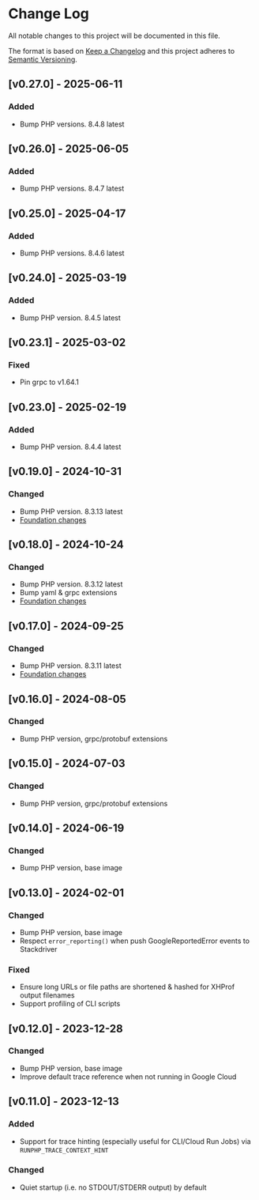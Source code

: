 # Change Log
All notable changes to this project will be documented in this file.

The format is based on [Keep a Changelog](http://keepachangelog.com/)
and this project adheres to [Semantic Versioning](http://semver.org/).

## [v0.27.0] - 2025-06-11

### Added
- Bump PHP versions. 8.4.8 latest

## [v0.26.0] - 2025-06-05

### Added
- Bump PHP versions. 8.4.7 latest

## [v0.25.0] - 2025-04-17

### Added
- Bump PHP versions. 8.4.6 latest

## [v0.24.0] - 2025-03-19

### Added
- Bump PHP version. 8.4.5 latest

## [v0.23.1] - 2025-03-02

### Fixed
- Pin grpc to v1.64.1

## [v0.23.0] - 2025-02-19

### Added
- Bump PHP version. 8.4.4 latest

## [v0.19.0] - 2024-10-31

### Changed
- Bump PHP version. 8.3.13 latest
- [Foundation changes](https://github.com/thinkfluent/runphp-foundation/compare/v0.17.0...v0.18.0)

## [v0.18.0] - 2024-10-24

### Changed
- Bump PHP version. 8.3.12 latest
- Bump yaml & grpc extensions
- [Foundation changes](https://github.com/thinkfluent/runphp-foundation/compare/v0.16.0...v0.17.0)

## [v0.17.0] - 2024-09-25

### Changed
- Bump PHP version. 8.3.11 latest
- [Foundation changes](https://github.com/thinkfluent/runphp-foundation/compare/v0.15.0...v0.16.0)

## [v0.16.0] - 2024-08-05

### Changed
- Bump PHP version, grpc/protobuf extensions

## [v0.15.0] - 2024-07-03

### Changed
- Bump PHP version, grpc/protobuf extensions

## [v0.14.0] - 2024-06-19

### Changed
- Bump PHP version, base image

## [v0.13.0] - 2024-02-01

### Changed
- Bump PHP version, base image
- Respect `error_reporting()` when push GoogleReportedError events to Stackdriver

### Fixed
- Ensure long URLs or file paths are shortened & hashed for XHProf output filenames
- Support profiling of CLI scripts

## [v0.12.0] - 2023-12-28

### Changed
- Bump PHP version, base image
- Improve default trace reference when not running in Google Cloud

## [v0.11.0] - 2023-12-13

### Added
- Support for trace hinting (especially useful for CLI/Cloud Run Jobs) via `RUNPHP_TRACE_CONTEXT_HINT`

### Changed
- Quiet startup (i.e. no STDOUT/STDERR output) by default